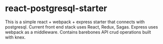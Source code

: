 # react-postgresql-starter
This is a simple react + webpack + express starter that connects with postgresql. Current front end stack uses React, Redux, Sagas. Express uses webpack as a middleware. Contains barebones API crud operations built with knex.
